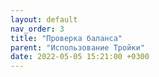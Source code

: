 ```yaml
---
layout: default
nav_order: 3
title: "Проверка баланса"
parent: "Использование Тройки"
date: 2022-05-05 15:21:00 +0300
---
```


